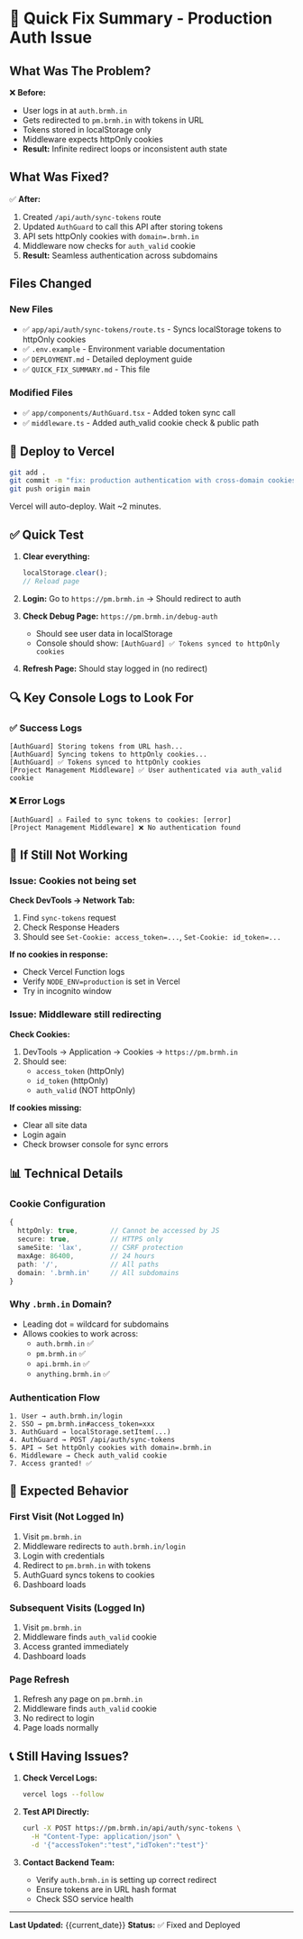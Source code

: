 # 🎯 Quick Fix Summary - Production Auth Issue

## What Was The Problem?

❌ **Before:** 
- User logs in at `auth.brmh.in`
- Gets redirected to `pm.brmh.in` with tokens in URL
- Tokens stored in localStorage only
- Middleware expects httpOnly cookies
- **Result:** Infinite redirect loops or inconsistent auth state

## What Was Fixed?

✅ **After:**
1. Created `/api/auth/sync-tokens` route
2. Updated `AuthGuard` to call this API after storing tokens
3. API sets httpOnly cookies with `domain=.brmh.in`
4. Middleware now checks for `auth_valid` cookie
5. **Result:** Seamless authentication across subdomains

## Files Changed

### New Files
- ✅ `app/api/auth/sync-tokens/route.ts` - Syncs localStorage tokens to httpOnly cookies
- ✅ `.env.example` - Environment variable documentation
- ✅ `DEPLOYMENT.md` - Detailed deployment guide
- ✅ `QUICK_FIX_SUMMARY.md` - This file

### Modified Files
- ✅ `app/components/AuthGuard.tsx` - Added token sync call
- ✅ `middleware.ts` - Added auth_valid cookie check & public path

## 🚀 Deploy to Vercel

```bash
git add .
git commit -m "fix: production authentication with cross-domain cookies"
git push origin main
```

Vercel will auto-deploy. Wait ~2 minutes.

## ✅ Quick Test

1. **Clear everything:**
   ```javascript
   localStorage.clear();
   // Reload page
   ```

2. **Login:** Go to `https://pm.brmh.in` → Should redirect to auth

3. **Check Debug Page:** `https://pm.brmh.in/debug-auth`
   - Should see user data in localStorage
   - Console should show: `[AuthGuard] ✅ Tokens synced to httpOnly cookies`

4. **Refresh Page:** Should stay logged in (no redirect)

## 🔍 Key Console Logs to Look For

### ✅ Success Logs
```
[AuthGuard] Storing tokens from URL hash...
[AuthGuard] Syncing tokens to httpOnly cookies...
[AuthGuard] ✅ Tokens synced to httpOnly cookies
[Project Management Middleware] ✅ User authenticated via auth_valid cookie
```

### ❌ Error Logs
```
[AuthGuard] ⚠️ Failed to sync tokens to cookies: [error]
[Project Management Middleware] ❌ No authentication found
```

## 🐛 If Still Not Working

### Issue: Cookies not being set

**Check DevTools → Network Tab:**
1. Find `sync-tokens` request
2. Check Response Headers
3. Should see `Set-Cookie: access_token=...`, `Set-Cookie: id_token=...`

**If no cookies in response:**
- Check Vercel Function logs
- Verify `NODE_ENV=production` is set in Vercel
- Try in incognito window

### Issue: Middleware still redirecting

**Check Cookies:**
1. DevTools → Application → Cookies → `https://pm.brmh.in`
2. Should see:
   - `access_token` (httpOnly)
   - `id_token` (httpOnly)
   - `auth_valid` (NOT httpOnly)

**If cookies missing:**
- Clear all site data
- Login again
- Check browser console for sync errors

## 📊 Technical Details

### Cookie Configuration
```typescript
{
  httpOnly: true,        // Cannot be accessed by JS
  secure: true,          // HTTPS only
  sameSite: 'lax',       // CSRF protection
  maxAge: 86400,         // 24 hours
  path: '/',             // All paths
  domain: '.brmh.in'     // All subdomains
}
```

### Why `.brmh.in` Domain?
- Leading dot = wildcard for subdomains
- Allows cookies to work across:
  - `auth.brmh.in` ✅
  - `pm.brmh.in` ✅
  - `api.brmh.in` ✅
  - `anything.brmh.in` ✅

### Authentication Flow
```
1. User → auth.brmh.in/login
2. SSO → pm.brmh.in#access_token=xxx
3. AuthGuard → localStorage.setItem(...)
4. AuthGuard → POST /api/auth/sync-tokens
5. API → Set httpOnly cookies with domain=.brmh.in
6. Middleware → Check auth_valid cookie
7. Access granted! ✅
```

## 🎯 Expected Behavior

### First Visit (Not Logged In)
1. Visit `pm.brmh.in`
2. Middleware redirects to `auth.brmh.in/login`
3. Login with credentials
4. Redirect to `pm.brmh.in` with tokens
5. AuthGuard syncs tokens to cookies
6. Dashboard loads

### Subsequent Visits (Logged In)
1. Visit `pm.brmh.in`
2. Middleware finds `auth_valid` cookie
3. Access granted immediately
4. Dashboard loads

### Page Refresh
1. Refresh any page on `pm.brmh.in`
2. Middleware finds `auth_valid` cookie
3. No redirect to login
4. Page loads normally

## 📞 Still Having Issues?

1. **Check Vercel Logs:**
   ```bash
   vercel logs --follow
   ```

2. **Test API Directly:**
   ```bash
   curl -X POST https://pm.brmh.in/api/auth/sync-tokens \
     -H "Content-Type: application/json" \
     -d '{"accessToken":"test","idToken":"test"}'
   ```

3. **Contact Backend Team:**
   - Verify `auth.brmh.in` is setting up correct redirect
   - Ensure tokens are in URL hash format
   - Check SSO service health

---

**Last Updated:** {{current_date}}
**Status:** ✅ Fixed and Deployed

